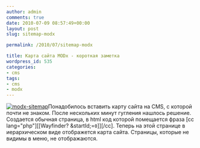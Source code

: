 ```yaml
---
author: admin
comments: true
date: 2010-07-09 08:57:49+00:00
layout: post
slug: sitemap-modx

permalink: /2010/07/sitemap-modx

title: Карта сайта MODx - короткая заметка
wordpress_id: 535
categories:
- cms
tags:
- cms
- modx
---
```


[![modx-sitemap](http://vredniy.ru/wp-content/uploads/2010/07/modx-logo-evolution-150x114.png)](http://vredniy.ru/wp-content/uploads/2010/07/modx-logo-evolution.png)Понадобилось вставить карту сайта на CMS, с которой почти не знаком. После нескольких минут гугления нашлось решение.
Создается обычная страница, в html код которой помещается фраза [cc lang="php"][[Wayfinder? &startId;=`0`]][/cc].
Теперь на этой странице в иерархическом виде отображется карта сайта. Страницы, которые не видимы в меню, не отображаются.
